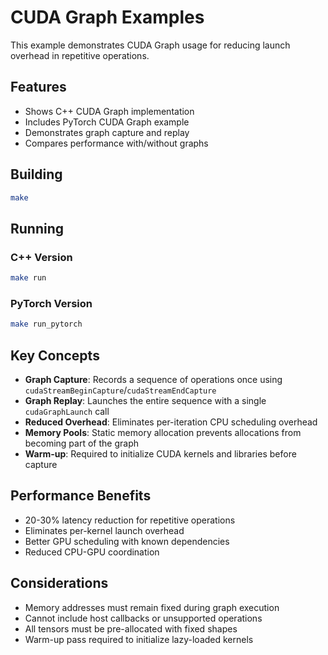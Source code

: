 # CUDA Graph Examples

This example demonstrates CUDA Graph usage for reducing launch overhead in repetitive operations.

## Features

- Shows C++ CUDA Graph implementation
- Includes PyTorch CUDA Graph example
- Demonstrates graph capture and replay
- Compares performance with/without graphs

## Building

```bash
make
```

## Running

### C++ Version
```bash
make run
```

### PyTorch Version
```bash
make run_pytorch
```

## Key Concepts

- **Graph Capture**: Records a sequence of operations once using `cudaStreamBeginCapture`/`cudaStreamEndCapture`
- **Graph Replay**: Launches the entire sequence with a single `cudaGraphLaunch` call
- **Reduced Overhead**: Eliminates per-iteration CPU scheduling overhead
- **Memory Pools**: Static memory allocation prevents allocations from becoming part of the graph
- **Warm-up**: Required to initialize CUDA kernels and libraries before capture

## Performance Benefits

- 20-30% latency reduction for repetitive operations
- Eliminates per-kernel launch overhead
- Better GPU scheduling with known dependencies
- Reduced CPU-GPU coordination

## Considerations

- Memory addresses must remain fixed during graph execution
- Cannot include host callbacks or unsupported operations
- All tensors must be pre-allocated with fixed shapes
- Warm-up pass required to initialize lazy-loaded kernels

